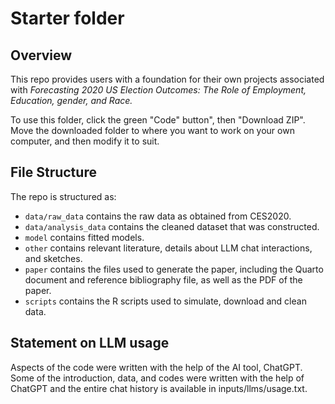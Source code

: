 # Starter folder

## Overview

This repo provides users with a foundation for their own projects associated with *Forecasting 2020 US Election Outcomes: The Role of Employment, Education, gender, and Race.*

To use this folder, click the green "Code" button", then "Download ZIP". Move the downloaded folder to where you want to work on your own computer, and then modify it to suit.




## File Structure

The repo is structured as:

-   `data/raw_data` contains the raw data as obtained from CES2020.
-   `data/analysis_data` contains the cleaned dataset that was constructed.
-   `model` contains fitted models. 
-   `other` contains relevant literature, details about LLM chat interactions, and sketches.
-   `paper` contains the files used to generate the paper, including the Quarto document and reference bibliography file, as well as the PDF of the paper. 
-   `scripts` contains the R scripts used to simulate, download and clean data.


## Statement on LLM usage

Aspects of the code were written with the help of the AI tool, ChatGPT. Some of the introduction, data, and codes were written with the help of ChatGPT and the entire chat history is available in inputs/llms/usage.txt.
